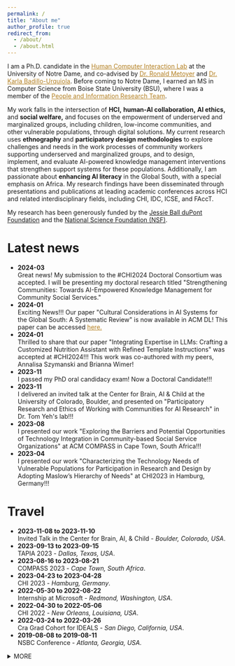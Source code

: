 ```yaml
---
permalink: /
title: "About me"
author_profile: true
redirect_from:
  - /about/
  - /about.html
---
```


I am a Ph.D. candidate in the <a href="https://hci.nd.edu/" style="color: #b37f20; text-decoration:underline" target="_blank">Human Computer Interaction Lab</a> at the University of Notre Dame, and co-advised by <a href="https://engineering.nd.edu/faculty/ronald-metoyer/" style="color: #b37f20; text-decoration:underline" target="_blank">Dr. Ronald Metoyer</a> and
<a href="https://engineering.nd.edu/faculty/karla-badillo-urquiola/" style="color: #b37f20; text-decoration:underline" target="_blank">Dr. Karla Badillo-Urquiola</a>. Before coming to Notre Dame, I earned an MS in Computer Science from Boise State University (BSU), where I was a member of the <a href="https://piret.info/" style="color: #b37f20; text-decoration:underline" target="_blank">People and Information Research Team</a>.

My work falls in the intersection of **HCI,** **human-AI collaboration,**  **AI ethics,** and **social welfare,** and focuses on the empowerment of underserved and marginalized groups, including children, low-income communities, and other vulnerable populations, through digital solutions. My current research uses **ethnography** and **participatory design methodologies** to explore challenges and needs in the work processes of community workers supporting underserved and marginalized groups, and to design, implement, and evaluate AI-powered knowledge management interventions that strengthen support systems for these populations. Additionally, I am passionate about **enhancing AI literacy** in the Global South, with a special emphasis on Africa. My research findings have been disseminated through presentations and publications at leading academic conferences across HCI and related interdisciplinary fields, including CHI, IDC, ICSE, and FAccT.

My research has been generously funded by the <a href = "https://www.dupontfund.org/" target="_blank">Jessie Ball duPont Foundation</a> and the <a href="https://www.nsf.gov/" target="_blank">National Science Foundation (NSF)</a>.

Latest news
======
<ul>
<li>
<strong>2024-03</strong>
<br>Great news! My submission to the #CHI2024 Doctoral Consortium was accepted. I will be presenting my doctoral research titled "Strengthening Communities: Towards AI-Empowered Knowledge Management for Community Social Services."
</li>
<li>
<strong>2024-01</strong>
<br>Exciting News!!! Our paper "Cultural Considerations in AI Systems for the Global South: A Systematic Review" is now available in ACM DL! This paper can be accessed <a href="https://dl.acm.org/doi/10.1145/3628096.3629046" style="color: #b37f20" target="_blank">here.</a>
</li>
<li>
<strong>2024-01</strong>
<br>
Thrilled to share that our paper "Integrating Expertise in LLMs: Crafting a Customized Nutrition
Assistant with Refined Template Instructions" was accepted at #CHI2024!!! This work was co-authored with my peers, Annalisa Szymanski and Brianna Wimer!
</li>
<li>
<strong>2023-11</strong>
<br>
I passed my PhD oral candidacy exam! Now a Doctoral Candidate!!!
</li>
<li>
<strong>2023-11</strong>
<br>
I delivered an invited talk at the Center for Brain, AI & Child at the University of Colorado, Boulder, and presented on "Participatory Research and Ethics of Working with Communities for AI Research" in Dr. Tom Yeh's lab!!!</li>
<li>
<strong>2023-08</strong>
<br>
I presented our work "Exploring the Barriers and Potential Opportunities of Technology Integration in Community-based Social Service Organizations" at ACM COMPASS in Cape Town, South Africa!!!
</li>
<li>
<strong>2023-04</strong>
<br>
I presented our work "Characterizing the Technology Needs of Vulnerable Populations for Participation in Research and Design by Adopting Maslow’s Hierarchy of Needs" at CHI2023 in Hamburg, Germany!!!
</li>
</ul>

Travel
======
<ul>
<li>
<strong>2023-11-08 to 2023-11-10 </strong>
<br> Invited Talk in the Center for Brain, AI, & Child - <em> Boulder, Colorado, USA</em>.
</li>
<li>
<strong>2023-09-13 to 2023-09-15 </strong>
<br> TAPIA 2023 - <em> Dallas, Texas, USA</em>.
</li>
<li>
<strong>2023-08-16 to 2023-08-21 </strong>
<br> COMPASS 2023 - <em> Cape Town, South Africa</em>.
</li>
<li>
<strong>2023-04-23 to 2023-04-28 </strong>
<br> CHI 2023 - <em> Hamburg, Germany</em>.
</li>
<li>
<strong>2022-05-30 to 2022-08-22 </strong>
<br> Internship at Microsoft - <em>Redmond, Washington, USA</em>.
</li>
  <li>
<strong>2022-04-30 to 2022-05-06 </strong>
<br> CHI 2022 - <em> New Orleans, Louisiana, USA</em>.
</li>
<li>
<strong>2022-03-24 to 2022-03-26 </strong>
<br> Cra Grad Cohort for IDEALS - <em>San Diego, California, USA</em>.
</li>
<li>
<strong>2019-08-08 to 2019-08-11</strong>
<br> NSBC Conference - <em>Atlanta, Georgia, USA.</em>
</li>

</ul>
<details>
<summary>MORE
</summary>
<div>
<ul>
<li>
<strong>2019-05-13 to 2019-05-17</strong>
<br> The Web Conference - <em> San Francisco, California, USA</em>.
</li>
<li>
<strong>2018-03-21 to 2018-03-25</strong>
<br> NSBE National Convention - <em> Pittsburg, Philadelphia, USA</em>.
</li>
<li>
<strong>2018-03-15 to 2018-03-17</strong>
<br> CRA Grad Cohort for URMD (now IDEALS) - <em> San Diego, California, USA</em>.
</li>
<li>
<strong>2017-10-04 to 2017-10-04</strong>
<br> Grace Hopper Conference - <em> Orlando, Florida, USA</em>.
</li>
<li>
<strong>2017-04-06 to 2017-04-08</strong>
<br> CRA Grad Cohort for Women - <em> Washington DC, USA</em>.
</li>
</ul>
</div>
</details>
